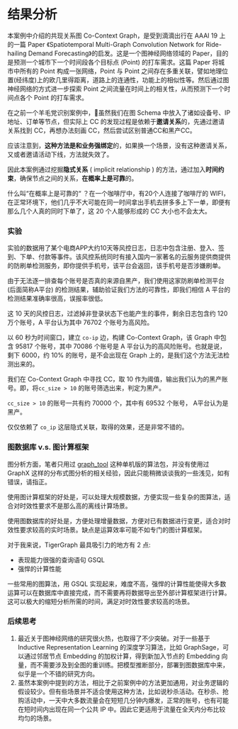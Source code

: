 # 结果分析

本案例中介绍的共现关系图 Co-Context Graph，是受到滴滴出行在 AAAI 19 上的一篇 Paper 《Spatiotemporal Multi-Graph Convolution Network for Ride-hailing Demand Forecasting》的启发。这是一个图神经网络领域的 Paper，目的是预测一个城市下一个时间段各个目标点 \(Point\) 的打车需求。这篇 Paper 将城市中所有的 Point 构成一张网络，Point 与 Point 之间存在多重关联，譬如地理位置\(经纬度\)上的欧几里得距离，道路上的连通性，功能上的相似性等。然后通过图神经网络的方式进一步探索 Point 之间流量在时间上的相关性，从而预测下一个时间点各个 Point 的打车需求。

在之前一个羊毛党识别案例中，虽然我们在图 Schema 中放入了诸如设备号、IP地址、订单等节点，但实际上 CC 的发现过程是依赖于**邀请关系**的，先通过邀请关系找到 CC，再想办法刻画 CC，然后尝试区别普通CC和黑产CC。

应该注意到，**这种方法是和业务强绑定**的，如果换一个场景，没有这种邀请关系，又或者邀请活动下线，方法就失效了。

因此本案例通过挖掘**隐式关系** \( implicit relationship \) 的方法，通过加入**时间约束**，确保节点之间的关系，**在概率上是可靠**的。

什么叫“在概率上是可靠的“ ？在一个咖啡厅中，有20个人连接了咖啡厅的 WIFI，在正常环境下，他们几乎不大可能在同一时间拿出手机去拼多多上下一单，即便有那么几个人真的同时下单了，这 20 个人能够形成的 CC 大小也不会太大。

### 实验

实验的数据用了某个电商APP大约10天等风控日志，日志中包含注册、登入、签到、下单、付款等事件。该风控系统同时有接入国内一家著名的云服务提供商提供的防刷单检测服务，即你提供手机号，该平台会返回，该手机号是否涉嫌刷单。

由于无法逐一排查每个账号是否真的来源自黑产，我们使用这家防刷单检测平台 \(后面简称A平台\) 的检测结果，辅助验证我们方法的可靠性，即我们相信 A 平台的检测结果准确率很高，误报率很低。

这 10 天的风控日志，过滤掉非登录状态下也能产生的事件，剩余日志包含约 120 万个账号，A 平台认为其中 76702 个账号为高风险。

以 60 秒为时间窗口，建立 `co-ip` 边，构建 Co-Context Graph，该 Graph 中包含 95817 个账号，其中 70086 个账号是 A 平台认为的高风险账号。也就是说，剩下 6000，约 10% 的账号，是不会出现在 Graph  上的，是我们这个方法无法检测出来的。

我们在 Co-Context Graph 中寻找 CC，取 10 作为阈值，输出我们认为的黑产账号。即，将`cc_size > 10` 的账号筛选出来，判定为黑产。

`cc_size > 10` 的账号一共有约 70000 个，其中有 69532 个账号， A平台认为是黑产。

仅仅依赖了 `co_ip` 这层隐式关联，取得的效果，还是非常不错的。

### 图数据库 v.s. 图计算框架

图分析方面，笔者只用过 [graph\_tool](https://graph-tool.skewed.de/) 这种单机版的算法包，并没有使用过 GraphX 这样的分布式图分析的相关经验，因此只能稍微谈谈我的一些浅见，如有错误，请指正。

使用图计算框架的好处是，可以处理大规模数据，方便实现一些复杂的图算法，适合对时效性要求不是那么高的离线计算场景。

使用图数据库的好处是，方便处理增量数据，方便对已有数据进行变更，适合对时效性要求较高的实时场景。缺点是运算效率可能不如专门的图计算框架。

对于我来说，TigerGraph 最具吸引力的地方有 2 点:

* 表现能力很强的查询语句 GSQL
* 强悍的计算性能

一些常用的图算法，用 GSQL 实现起来，难度不高，强悍的计算性能使得大多数运算可以在数据库中直接完成，而不需要再将数据导出至外部计算框架进行计算。这可以极大的缩短分析所需的时间，满足对时效性要求较高的场景。

### 后续思考

1. 最近关于图神经网络的研究很火热，也取得了不少突破。对于一些基于 Inductive Representation Learning 的深度学习算法，比如 GraphSage，可以通过邻居节点 Embedding  的加权计算，得到新加入节点的 Embedding 向量，而不需要涉及到全图的重训练。把模型推断部分，部署到图数据库中来，似乎是一个不错的研究方向。
2. 虽然本案例中提到的方法，相比于之前案例中的方法更加通用，对业务逻辑的假设较少。但有些场景并不适合使用这种方法，比如说秒杀活动。在秒杀、抢购活动中，一天中大多数流量会在短短几分钟内爆发，正常的账号，也有可能在短时间内出现在同一个公共 IP 中。因此它更适用于流量在全天内分布比较均匀的场景。



